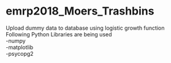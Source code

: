 # emrp2018_Moers_Trashbins
Upload dummy data to database using logistic growth function  
Following Python Libraries are being used  
-numpy   
-matplotlib  
-psycopg2  
